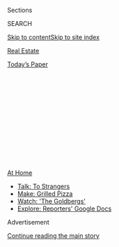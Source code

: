 <div id="app">

<div>

<div>

<div>

<div class="NYTAppHideMasthead css-1q2w90k e1suatyy0">

<div class="section css-ui9rw0 e1suatyy2">

<div class="css-eph4ug er09x8g0">

<div class="css-6n7j50">

</div>

<span class="css-1dv1kvn">Sections</span>

<div class="css-10488qs">

<span class="css-1dv1kvn">SEARCH</span>

</div>

[Skip to content](#site-content)[Skip to site index](#site-index)

</div>

<div id="masthead-section-label" class="css-1wr3we4 eaxe0e00">

[Real
Estate](https://www.nytimes.com/section/realestate)

</div>

<div class="css-10698na e1huz5gh0">

</div>

</div>

<div id="masthead-bar-one" class="section hasLinks css-15hmgas e1csuq9d3">

<div class="css-uqyvli e1csuq9d0">

</div>

<div class="css-1uqjmks e1csuq9d1">

</div>

<div class="css-9e9ivx">

[](https://myaccount.nytimes.com/auth/login?response_type=cookie&client_id=vi)

</div>

<div class="css-1bvtpon e1csuq9d2">

[Today’s
Paper](https://www.nytimes.com/section/todayspaper)

</div>

</div>

</div>

</div>

<div data-aria-hidden="false">

<div id="site-content" data-role="main">

<div>

<div class="css-1aor85t" style="opacity:0.000000001;z-index:-1;visibility:hidden">

<div class="css-1hqnpie">

<div class="css-epjblv">

<span class="css-17xtcya">[Real
Estate](/section/realestate)</span><span class="css-x15j1o">|</span><span class="css-fwqvlz">5
Things You Need to Upgrade Your Tiny Outdoor
Space</span>

</div>

<div class="css-k008qs">

<div class="css-1iwv8en">

<span class="css-18z7m18"></span>

<div>

</div>

</div>

<span class="css-1n6z4y"></span>

<div class="css-1705lsu">

<div class="css-4xjgmj">

<div class="css-4skfbu" data-role="toolbar" data-aria-label="Social Media Share buttons, Save button, and Comments Panel with current comment count" data-testid="share-tools">

  - 
  - 
  - 
  - 
    
    <div class="css-6n7j50">
    
    </div>

  - 
  - 

</div>

</div>

</div>

</div>

</div>

</div>

<div id="NYT_TOP_BANNER_REGION" class="css-13pd83m">

<div>

<div id="maps-athome-menu" class="section interactive-content interactive-size-medium css-1edisqu">

<div class="css-17ih8de interactive-body">

<div class="at-home-nav__innerContainer">

<div class="at-home-nav__title">

[At
Home](https://www.nytimes.com/spotlight/at-home?action=click&pgtype=Article&state=default&region=TOP_BANNER&context=at_home_menu)

</div>

  - [Talk: To
    Strangers](https://www.nytimes.com/2020/08/03/well/family/the-benefits-of-talking-to-strangers.html?action=click&pgtype=Article&state=default&region=TOP_BANNER&context=at_home_menu)
  - [Make: Grilled
    Pizza](https://www.nytimes.com/2020/08/01/at-home/coronavirus-make-pizza-on-a-grill.html?action=click&pgtype=Article&state=default&region=TOP_BANNER&context=at_home_menu)
  - [Watch: 'The
    Goldbergs'](https://www.nytimes.com/2020/07/31/arts/television/goldbergs-abc-stream.html?action=click&pgtype=Article&state=default&region=TOP_BANNER&context=at_home_menu)
  - [Explore: Reporters' Google
    Docs](https://www.nytimes.com/interactive/2020/at-home/even-more-reporters-editors-diaries-lists-recommendations.html?action=click&pgtype=Article&state=default&region=TOP_BANNER&context=at_home_menu)

</div>

</div>

</div>

</div>

</div>

<div id="top-wrapper" class="css-1sy8kpn">

<div id="top-slug" class="css-l9onyx">

Advertisement

</div>

[Continue reading the main
story](#after-top)

<div class="ad top-wrapper" style="text-align:center;height:100%;display:block;min-height:250px">

<div id="top" class="place-ad" data-position="top" data-size-key="top">

</div>

</div>

<div id="after-top">

</div>

</div>

<div>

<div id="sponsor-wrapper" class="css-1hyfx7x">

<div id="sponsor-slug" class="css-19vbshk">

Supported by

</div>

[Continue reading the main
story](#after-sponsor)

<div id="sponsor" class="ad sponsor-wrapper" style="text-align:center;height:100%;display:block">

</div>

<div id="after-sponsor">

</div>

</div>

<div class="css-186x18t">

</div>

<div class="css-1vkm6nb ehdk2mb0">

# 5 Things You Need to Upgrade Your Tiny Outdoor Space

</div>

It’s never been more important to make your balcony, terrace, or patch
of cement cozy and hospitable. Here’s how.

<div class="css-79elbk" data-testid="photoviewer-wrapper">

<div class="css-z3e15g" data-testid="photoviewer-wrapper-hidden">

</div>

<div class="css-1a48zt4 ehw59r15" data-testid="photoviewer-children">

![<span class="css-16f3y1r e13ogyst0" data-aria-hidden="true">If you
need a flat surface on which to balance your laptop or papers while
working outside, a lap desk is a cheap, portable option.
</span><span class="css-cnj6d5 e1z0qqy90" itemprop="copyrightHolder"><span class="css-1ly73wi e1tej78p0">Credit...</span><span><span>Sarah
Kobos</span></span></span>](https://static01.nyt.com/images/2020/08/04/realestate/04wirecutter-outdoors5/04wirecutter-outdoors5-articleLarge.jpg?quality=75&auto=webp&disable=upscale)

</div>

</div>

<div class="css-18e8msd">

<div class="css-vp77d3 epjyd6m0">

<div class="css-1baulvz">

By <span class="css-1baulvz last-byline" itemprop="name">Dorie
Chevlen</span>

<div class="css-8atqhb">

*Ms. Chevlen is an associate staff writer at Wirecutter, a product
recommendation site owned by The New York Times Company.*

</div>

</div>

</div>

  - Aug. 4, 2020, <span class="css-epvm6">8:00 a.m.
    ET</span>

  - 
    
    <div class="css-4xjgmj">
    
    <div class="css-d8bdto" data-role="toolbar" data-aria-label="Social Media Share buttons, Save button, and Comments Panel with current comment count" data-testid="share-tools">
    
      - 
      - 
      - 
      - 
        
        <div class="css-6n7j50">
        
        </div>
    
      - 
      - 
    
    </div>
    
    </div>

</div>

</div>

<div class="section meteredContent css-1r7ky0e" name="articleBody" itemprop="articleBody">

<div class="css-1fanzo5 StoryBodyCompanionColumn">

<div class="css-53u6y8">

Growing up in a squat ranch house in Ohio, I dreamed of moving to the
Big City (any big city) and serenading dewy-eyed writer boys on a
ukulele from my very own urban veranda. Now that I work at
[Wirecutter](http://www.nytimes.com/wirecutter?utm_source=nytimes&utm_medium=referral&utm_campaign=outdoor-space)
and live in New York — which is cramped under the best circumstances,
let alone during a pandemic — I’ve found that wandering into my small
outdoor space has many more benefits, helping to alleviate the boxed-in
feeling I get from waking, working, relaxing and sleeping under one
roof. It’s a restlessness people are experiencing no matter where they
live during this summer of quarantine.

A few accessories can help the outdoors feel as comfortable as possible.
Whether you have a terrace, a balcony or a sunny patch of cement, here
are five things you can buy to make that small outdoor space more
pleasure than pain.

## Better Flooring

</div>

</div>

<div class="css-79elbk" data-testid="photoviewer-wrapper">

<div class="css-z3e15g" data-testid="photoviewer-wrapper-hidden">

</div>

<div class="css-1a48zt4 ehw59r15" data-testid="photoviewer-children">

![<span class="css-16f3y1r e13ogyst0" data-aria-hidden="true">A wood
floor cover, like the ToiletTree Products Bamboo Bath Mat, can add
aesthetics and comfort to a rough outdoor
space.</span><span class="css-cnj6d5 e1z0qqy90" itemprop="copyrightHolder"><span class="css-1ly73wi e1tej78p0">Credit...</span><span>Caroline
Enos</span></span>](https://static01.nyt.com/images/2020/08/04/realestate/04wirecutter-outdoors6/04wirecutter-outdoors6-articleLarge.jpg?quality=75&auto=webp&disable=upscale)

</div>

</div>

<div class="css-1fanzo5 StoryBodyCompanionColumn">

<div class="css-53u6y8">

To reduce the risk that you’ll drop your phone through the cracks in
your balcony or suffer a sore tush from sitting on cement, you’ll want
some sort of floor cover.

</div>

</div>

<div class="css-1fanzo5 StoryBodyCompanionColumn">

<div class="css-53u6y8">

Obviously the nicest fix is to install legitimate deck tiles, but if
you’re a renter — or, like me, you’re useless with home-improvement
projects — you’ll want a no-installation option. One easy solution is a
wood[bath
mat](https://www.nytimes.com/wirecutter/reviews/best-bathroom-rugs-and-bath-mats/?utm_source=nytimes&utm_medium=referral&utm_campaign=outdoor-space).
The [ToiletTree Products Bamboo Bath
Mat](https://www.nytimes.com/wirecutter/reviews/best-bathroom-rugs-and-bath-mats/?utm_source=nytimes&utm_medium=referral&utm_campaign=outdoor-space#a-spa-style-wood-platform-toilettree-products-bamboo-bath-mat)
(about $50) is waterproof, vented to allow drainage without pooling
(which attracts mosquitoes), and durable enough to withstand years of
use. Plus, it has a nonskid surface and rubber feet to stop it from
sliding across your floor. The ToiletTree mat is also extremely cute,
and two or three of them should cover a small space with no effort.

If you’d rather not create a hard surface, you can use a [yoga
mat](https://www.nytimes.com/wirecutter/reviews/best-yoga-mats/?utm_source=nytimes&utm_medium=referral&utm_campaign=outdoor-space)
or a [picnic
blanket](https://www.nytimes.com/wirecutter/reviews/best-picnic-blanket/?utm_source=nytimes&utm_medium=referral&utm_campaign=outdoor-space)
as a comfortable seat in a pinch. In our tests, [Lululemon The
Reversible
Mat 5mm](https://www.nytimes.com/wirecutter/reviews/best-yoga-mats/?utm_source=nytimes&utm_medium=referral&utm_campaign=outdoor-space#our-pick-lululemon-the-reversible-mat-5mm)
(about $70) and the [Nemo Victory
Blanket](https://www.nytimes.com/wirecutter/reviews/best-picnic-blanket/?utm_source=nytimes&utm_medium=referral&utm_campaign=outdoor-space#best-overall-picnic-blanket-nemo-victory-blanket)
(about $50) emerged as the favorites for comfort. Neither will be good
for putting furniture on, and you won’t be able to leave them outside,
but if you just want to sit in the sun and gaze slackly into the middle
distance, both offer better padding than the hard
floor.

## Outdoor Lights

</div>

</div>

<div class="css-79elbk" data-testid="photoviewer-wrapper">

<div class="css-z3e15g" data-testid="photoviewer-wrapper-hidden">

</div>

<div class="css-1a48zt4 ehw59r15" data-testid="photoviewer-children">

<div class="css-1xdhyk6 erfvjey0">

<span class="css-1ly73wi e1tej78p0">Image</span>

<div class="css-zjzyr8">

<div data-testid="lazyimage-container" style="height:257.77777777777777px">

</div>

</div>

</div>

<span class="css-16f3y1r e13ogyst0" data-aria-hidden="true">Wirecutter
has several suggestions for good outdoor lighting that can stand up to
wind and water, including the Newhouse Lighting 48 ft. 11-Watt Outdoor
Weatherproof String
Light.</span><span class="css-cnj6d5 e1z0qqy90" itemprop="copyrightHolder"><span class="css-1ly73wi e1tej78p0">Credit...</span><span>Rozette
Rago</span></span>

</div>

</div>

<div class="css-1fanzo5 StoryBodyCompanionColumn">

<div class="css-53u6y8">

Even if you’re not trying to read on your balcony after sunset, a set of
string lights or a lantern can achieve more than pure function: It sets
a mood, transforming your anodyne patio into something dreamy.
Wirecutter has several suggestions for[good outdoor
lighting](https://www.nytimes.com/wirecutter/reviews/best-led-lantern/?utm_source=nytimes&utm_medium=referral&utm_campaign=outdoor-space)
that can stand up to wind and water. The [Newhouse Lighting 48
ft. 11-Watt Outdoor Weatherproof String
Light](https://www.nytimes.com/wirecutter/reviews/best-led-lantern/?utm_source=nytimes&utm_medium=referral&utm_campaign=outdoor-space#string-light-newhouse-lighting-48-ft-11-watt-outdoor-weatherproof-string-light)
(about $40) will look equally festive tacked to a wall or braided
through a railing. (Neither installation option will eat up any precious
square footage.)

This set of lights comes with a five-year warranty, it’s UL-listed for
outdoor use, and its Edison-style bulbs (75 lumens each) emit a cozy,
warm cast to show passers-by that you are the main character on the
stage that is your block. If you want a more concentrated source of
light or would like to read on your balcony, the rugged and powerful
[UST 60-Day Duro
Lantern](https://www.nytimes.com/wirecutter/reviews/best-led-lantern/?utm_source=nytimes&utm_medium=referral&utm_campaign=outdoor-space#tabletop-lantern-ust-60-day-duro-lantern)
(about $50) is one of our
favorites.

</div>

</div>

<div class="css-1fanzo5 StoryBodyCompanionColumn">

<div class="css-53u6y8">

## A Bluetooth Speaker

</div>

</div>

<div class="css-79elbk" data-testid="photoviewer-wrapper">

<div class="css-z3e15g" data-testid="photoviewer-wrapper-hidden">

</div>

<div class="css-1a48zt4 ehw59r15" data-testid="photoviewer-children">

<div class="css-1xdhyk6 erfvjey0">

<span class="css-1ly73wi e1tej78p0">Image</span>

<div class="css-zjzyr8">

<div data-testid="lazyimage-container" style="height:257.77777777777777px">

</div>

</div>

</div>

<span class="css-16f3y1r e13ogyst0" data-aria-hidden="true">Wirecutter’s
favorite Bluetooth speaker,, the UE Wonderboom 2, connects easily to any
smartphone, offers great sound quality and can play for up to eight
hours on a single
charge.</span><span class="css-cnj6d5 e1z0qqy90" itemprop="copyrightHolder"><span class="css-1ly73wi e1tej78p0">Credit...</span><span>Rozette
Rago</span></span>

</div>

</div>

<div class="css-1fanzo5 StoryBodyCompanionColumn">

<div class="css-53u6y8">

If you live in a big city, your outdoor space is likely accompanied by
honking horns, sirens and, lately, fireworks. The problem with a lot of
Bluetooth speakers is that they’re simply not loud enough to drown out
the din. Also, they don’t hold a charge especially well. Our favorite
Bluetooth speaker solves both these problems in a vibrantly colored
[unit](https://www.nytimes.com/wirecutter/reviews/best-bluetooth-speaker/?utm_source=nytimes&utm_medium=referral&utm_campaign=outdoor-space)
that’s about the size of a grapefruit. The[UE
Wonderboom 2](https://www.nytimes.com/wirecutter/reviews/best-bluetooth-speaker/?utm_source=nytimes&utm_medium=referral&utm_campaign=outdoor-space#our-pick-ue-wonderboom-2)
(about $100), connects easily to any smartphone, offers great sound
quality and can play for up to eight hours on a single charge.

If you’re seeking the outdoors to escape sound altogether,
[noise-cancelling
headphones](https://www.nytimes.com/wirecutter/reviews/best-noise-cancelling-headphones/?utm_source=nytimes&utm_medium=referral&utm_campaign=outdoor-space)
may provide the silence you crave. For less than $100, our budget pick,
the[Anker Soundcore Life
Q20](https://www.nytimes.com/wirecutter/reviews/best-noise-cancelling-headphones/#best-budget-over-ear-noise-cancelling-headphones-anker-soundcore-life-q20),
provides great noise cancellation, feels comfortable over the ears and
can last 30 hours without a
charge.

## A Portable Chair

</div>

</div>

<div class="css-79elbk" data-testid="photoviewer-wrapper">

<div class="css-z3e15g" data-testid="photoviewer-wrapper-hidden">

</div>

<div class="css-1a48zt4 ehw59r15" data-testid="photoviewer-children">

<div class="css-1xdhyk6 erfvjey0">

<span class="css-1ly73wi e1tej78p0">Image</span>

<div class="css-zjzyr8">

<div data-testid="lazyimage-container" style="height:193.33333333333334px">

</div>

</div>

</div>

<span class="css-16f3y1r e13ogyst0" data-aria-hidden="true"> The HDX
Black Plastic Seat Foldable Folding Chair is handsome, lightweight and
surprisingly comfortable, even after hours of
sitting.</span><span class="css-cnj6d5 e1z0qqy90" itemprop="copyrightHolder"><span class="css-1ly73wi e1tej78p0">Credit...</span><span>Sarah
Kobos</span></span>

</div>

</div>

<div class="css-1fanzo5 StoryBodyCompanionColumn">

<div class="css-53u6y8">

It’s absolutely not OK to leave furniture on your fire escape (not just
according to me — [it’s the
law](https://www.nytimes.com/2017/10/22/realestate/can-a-neighbor-keep-flowerpots-on-a-fire-escape.html)),
and you don’t want to have your furniture stolen from a ground-floor
terrace. The solution? A[foldable
chair](https://www.nytimes.com/wirecutter/reviews/best-folding-chairs/?utm_source=nytimes&utm_medium=referral&utm_campaign=outdoor-space)
that stores easily inside your apartment and can be carried through your
open window with minimal effort. For those of you thinking back with a
shudder to the creak, badly designed folding chairs used in many an
outdated office, fret not. The [HDX Black Plastic Seat Foldable Folding
Chair](https://www.nytimes.com/wirecutter/reviews/best-folding-chairs/?utm_source=nytimes&utm_medium=referral&utm_campaign=outdoor-space#our-pick-hdx-black-plastic-seat-foldable-folding-chair)
(about $25) is handsome, lightweight and surprisingly comfortable, even
after hours of sitting.

Another great option is a [camping
chair](https://www.nytimes.com/wirecutter/reviews/best-portable-outdoor-chairs/?utm_source=nytimes&utm_medium=referral&utm_campaign=outdoor-space).
The[Coleman Oversized Quad Chair With
Cooler](https://www.nytimes.com/wirecutter/reviews/best-portable-outdoor-chairs/?utm_source=nytimes&utm_medium=referral&utm_campaign=outdoor-space#our-pick-coleman-oversized-quad-chair-with-cooler)
(about $30) — which provides two cup holders, a pouch for magazines and
a built-in cooler bag with room for four beers or sodas — is our
longtime pick, thanks to those features as well as its unparalleled
comfort.

</div>

</div>

<div class="css-1fanzo5 StoryBodyCompanionColumn">

<div class="css-53u6y8">

## A Folding Table

</div>

</div>

<div class="css-79elbk" data-testid="photoviewer-wrapper">

<div class="css-z3e15g" data-testid="photoviewer-wrapper-hidden">

</div>

<div class="css-1a48zt4 ehw59r15" data-testid="photoviewer-children">

<div class="css-1xdhyk6 erfvjey0">

<span class="css-1ly73wi e1tej78p0">Image</span>

<div class="css-zjzyr8">

<div data-testid="lazyimage-container" style="height:257.77777777777777px">

</div>

</div>

</div>

<span class="css-16f3y1r e13ogyst0" data-aria-hidden="true">If you need
a flat surface on which to balance your laptop or papers while working
outside, a lap desk is a cheap, portable option.
</span><span class="css-cnj6d5 e1z0qqy90" itemprop="copyrightHolder"><span class="css-1ly73wi e1tej78p0">Credit...</span><span>Sarah
Kobos</span></span>

</div>

</div>

<div class="css-1fanzo5 StoryBodyCompanionColumn">

<div class="css-53u6y8">

Any flat surface that you’ll want for your tiny outdoor space — whether
to catch up on emails or balance a plate of palak paneer — should be
compact and lightweight. But it’s even better if it folds, allowing you
to take it to and from your terrace or porch rather than leaving it out
in the rain. One option we like is the [Lifetime 80160 Commercial Height
Adjustable Folding Utility
Table](https://www.nytimes.com/wirecutter/reviews/best-folding-tables/?utm_source=nytimes&utm_medium=referral&utm_campaign=outdoor-space#a-small-table-for-kids-or-crafts-lifetime-commercial-height-adjustable-folding-utility-table)
(about $55). At only 4 feet long, with adjustable legs, it’s small
enough to store in a closet or under a bed.

If, on the other hand, you just need a flat surface on which to balance
your laptop or papers while working outside, a [lap desk is a cheap,
portable
option](https://www.nytimes.com/wirecutter/reviews/best-lap-desk/?utm_source=nytimes&utm_medium=referral&utm_campaign=outdoor-space).
The [LapGear
Designer](https://www.nytimes.com/wirecutter/reviews/best-lap-desk/?utm_source=nytimes&utm_medium=referral&utm_campaign=outdoor-space#our-pick-lapgear-designer)
(about $30) is our favorite for its comfort and stability. But if you
prefer something that hovers over your lap rather than directly on it,
try the [Avantree
Multifunctional](https://www.nytimes.com/wirecutter/reviews/best-lap-desk/?utm_source=nytimes&utm_medium=referral&utm_campaign=outdoor-space#also-great-avantree-multifunctional)
(about $70), which keeps your lap cool during warmer months and has
adjustable legs, too.

*Interested in learning more about the best things to buy and how to use
them? Visit*
[*Wirecutter*](https://www.nytimes.com/wirecutter/?utm_source=nytimes&utm_medium=referral&utm_campaign=wcrealestate&utm_content=outdoor-space)*,
where you can read the latest*
[*reviews*](https://www.nytimes.com/wirecutter/reviews?utm_source=nytimes&utm_medium=referral&utm_campaign=wcrealestate&utm_content=outdoor-space)
*and find* [*daily
deals*](https://www.nytimes.com/wirecutter/deals/?utm_source=nytimes&utm_medium=referral&utm_campaign=wcrealestate&utm_content=outdoor-space)*.*

For weekly email updates on residential real estate news, [sign up
here](http://www.nytimes.com/newsletters/realestate/). Follow us on
Twitter: [@nytrealestate](https://twitter.com/nytrealestate).

</div>

</div>

</div>

<div>

</div>

<div>

</div>

<div>

</div>

<div>

<div id="bottom-wrapper" class="css-1ede5it">

<div id="bottom-slug" class="css-l9onyx">

Advertisement

</div>

[Continue reading the main
story](#after-bottom)

<div id="bottom" class="ad bottom-wrapper" style="text-align:center;height:100%;display:block;min-height:90px">

</div>

<div id="after-bottom">

</div>

</div>

</div>

</div>

</div>

## Site Index

<div>

</div>

## Site Information Navigation

  - [© <span>2020</span> <span>The New York Times
    Company</span>](https://help.nytimes.com/hc/en-us/articles/115014792127-Copyright-notice)

<!-- end list -->

  - [NYTCo](https://www.nytco.com/)
  - [Contact
    Us](https://help.nytimes.com/hc/en-us/articles/115015385887-Contact-Us)
  - [Work with us](https://www.nytco.com/careers/)
  - [Advertise](https://nytmediakit.com/)
  - [T Brand Studio](http://www.tbrandstudio.com/)
  - [Your Ad
    Choices](https://www.nytimes.com/privacy/cookie-policy#how-do-i-manage-trackers)
  - [Privacy](https://www.nytimes.com/privacy)
  - [Terms of
    Service](https://help.nytimes.com/hc/en-us/articles/115014893428-Terms-of-service)
  - [Terms of
    Sale](https://help.nytimes.com/hc/en-us/articles/115014893968-Terms-of-sale)
  - [Site
    Map](https://spiderbites.nytimes.com)
  - [Help](https://help.nytimes.com/hc/en-us)
  - [Subscriptions](https://www.nytimes.com/subscription?campaignId=37WXW)

</div>

</div>

</div>

</div>
